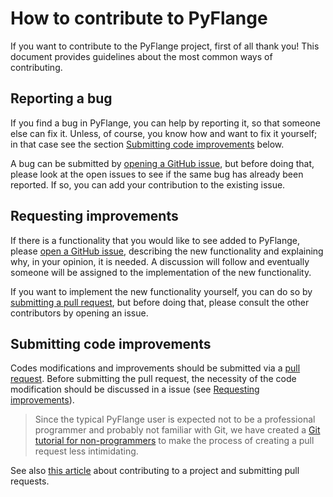How to contribute to PyFlange
================================================================================

If you want to contribute to the PyFlange project, first of all thank you! 
This document provides guidelines about the most common ways of contributing.



Reporting a bug
--------------------------------------------------------------------------------
If you find a bug in PyFlange, you can help by reporting it, so that someone
else can fix it. Unless, of course, you know how and want to fix it yourself;
in that case see the section [Submitting code improvements](#submitting-code-improvements)
below.

A bug can be submitted by [opening a GitHub issue](https://docs.github.com/en/issues), 
but before doing that, please look at the open issues to see if the same
bug has already been reported. If so, you can add your contribution to the
existing issue.



Requesting improvements
--------------------------------------------------------------------------------

If there is a functionality that you would like to see added to PyFlange,
please [open a GitHub issue](https://docs.github.com/en/issues), describing
the new functionality and explaining why, in your opinion, it is needed. A
discussion will follow and eventually someone will be assigned to the 
implementation of the new functionality.

If you want to implement the new functionality yourself, you can do so by
[submitting a pull request](#submitting-code-improvements), but before
doing that, please consult the other contributors by opening an issue.



Submitting code improvements
--------------------------------------------------------------------------------

Codes modifications and improvements should be submitted via a 
[pull request](https://docs.github.com/en/pull-requests). Before submitting the
pull request, the necessity of the code modification should be discussed in
a issue (see [Requesting improvements](#requesting-improvements)).

> Since the typical PyFlange user  is expected not to be a professional
> programmer and probably not familiar with Git, we have created a
> [Git tutorial for non-programmers](https://kcibv.github.io/git-tutorial/) 
> to make the process of creating a pull request less intimidating.

See also [this article](https://docs.github.com/en/get-started/exploring-projects-on-github/contributing-to-a-project) about contributing to a project and submitting pull requests.


